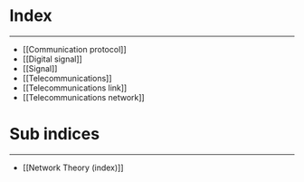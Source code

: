 # Index
---
- [[Communication protocol]]
- [[Digital signal]]
- [[Signal]]
- [[Telecommunications]]
- [[Telecommunications link]]
- [[Telecommunications network]]

# Sub indices
---
- [[Network Theory (index)]]